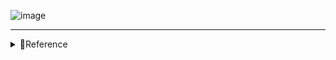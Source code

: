 ![image](https://github.com/KanedaAkihiro/Learn-Nuxt/assets/101224342/8dd0e95b-0b5f-4b9a-98c6-5cc373c37780)

---

<details>
<summary>🔸Reference </summary>
  
- [公式Document](https://nuxt.com/docs/community/roadmap)
</details>



